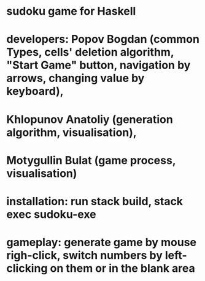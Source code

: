 # sudoku game for Haskell
# developers: Popov Bogdan (common Types, cells' deletion algorithm, "Start Game" button, navigation by arrows, changing value by keyboard), 
# Khlopunov Anatoliy (generation algorithm, visualisation),
# Motygullin Bulat (game process, visualisation)
# installation: run stack build, stack exec sudoku-exe
# gameplay: generate game by mouse righ-click, switch numbers by left-clicking on them or in the blank area

